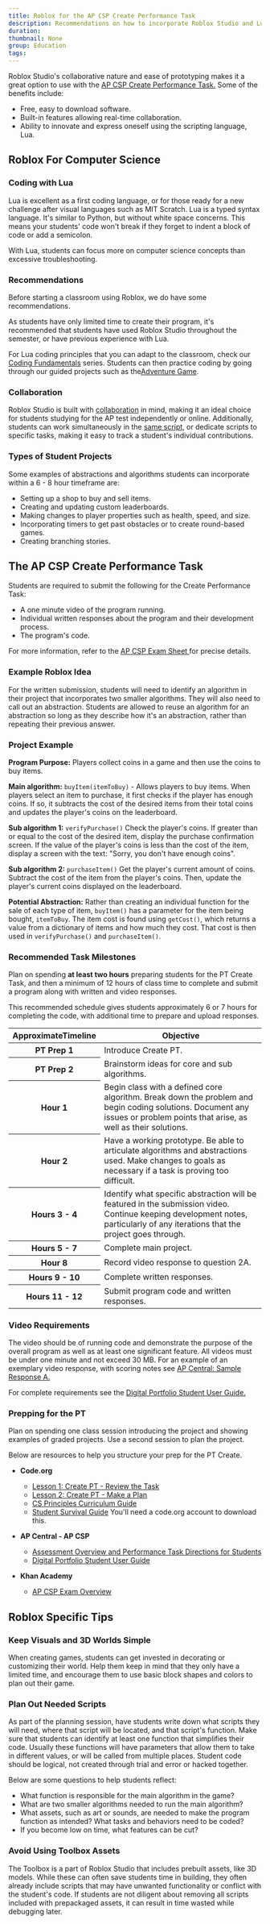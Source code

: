 ```yaml
---
title: Roblox for the AP CSP Create Performance Task
description: Recommendations on how to incorporate Roblox Studio and Lua into a classroom for use in the AP CSP Create Performance Task
duration:
thumbnail: None
group: Education
tags:
---
```


Roblox Studio's collaborative nature and ease of prototyping makes it a great option to use with the <a href="https://apcentral.collegeboard.org/courses/ap-computer-science-principles/exam?course=ap-computer-science-principles" target = "_blank">AP CSP Create Performance Task.</a> Some of the benefits include:

- Free, easy to download software.
- Built-in features allowing real-time collaboration.
- Ability to innovate and express oneself using the scripting language, Lua.

## Roblox For Computer Science

### Coding with Lua

Lua is excellent as a first coding language, or for those ready for a new challenge after visual languages such as MIT Scratch. Lua is a typed syntax language. It's similar to Python, but without white space concerns. This means your students' code won't break if they forget to indent a block of code or add a semicolon.

With Lua, students can focus more on computer science concepts than excessive troubleshooting.

### Recommendations

Before starting a classroom using Roblox, we do have some recommendations.

As students have only limited time to create their program, it's recommended that students have used Roblox Studio throughout the semester, or have previous experience with Lua.

For Lua coding principles that you can adapt to the classroom, check our <a href="../../tutorials/fundamentals/coding-1/landing.md">Coding Fundamentals</a> series. Students can then practice coding by going through our guided projects such as the<a href="../adventure-game-series/landing.md">Adventure Game</a>.

### Collaboration

Roblox Studio is built with [collaboration](../../projects/collaboration.md) in mind, making it an ideal choice for students studying for the AP test independently or online. Additionally, students can work simultaneously in the <a href="https://www.youtube.com/watch?v=6wuZJTiwCtM&feature=emb_logo" target="_blank" rel="noopener">same script</a>, or dedicate scripts to specific tasks, making it easy to track a student's individual contributions.

### Types of Student Projects

Some examples of abstractions and algorithms students can incorporate within a 6 - 8 hour timeframe are:

- Setting up a shop to buy and sell items.
- Creating and updating custom leaderboards.
- Making changes to player properties such as health, speed, and size.
- Incorporating timers to get past obstacles or to create round-based games.
- Creating branching stories.

## The AP CSP Create Performance Task

Students are required to submit the following for the Create Performance Task:

- A one minute video of the program running.
- Individual written responses about the program and their development process.
- The program's code.

For more information, refer to the <a href = "https://apcentral.collegeboard.org/pdf/ap-csp-student-task-directions.pdf?course=ap-computer-science-principles" target = "_blank">AP CSP Exam Sheet </a> for precise details.

### Example Roblox Idea

For the written submission, students will need to identify an algorithm in their project that incorporates two smaller algorithms. They will also need to call out an abstraction. Students are allowed to reuse an algorithm for an abstraction so long as they describe how it's an abstraction, rather than repeating their previous answer.

### Project Example

**Program Purpose:** Players collect coins in a game and then use the coins to buy items.

**Main algorithm:** `buyItem(itemToBuy)` - Allows players to buy items. When players select an item to purchase, it first checks if the player has enough coins. If so, it subtracts the cost of the desired items from their total coins and updates the player's coins on the leaderboard.

**Sub algorithm 1:** `verifyPurchase()` Check the player's coins. If greater than or equal to the cost of the desired item, display the purchase confirmation screen. If the value of the player's coins is less than the cost of the item, display a screen with the text: "Sorry, you don't have enough coins".

**Sub algorithm 2:** `purchaseItem()` Get the player's current amount of coins. Subtract the cost of the item from the player's coins. Then, update the player's current coins displayed on the leaderboard.

**Potential Abstraction:** Rather than creating an individual function for the sale of each type of item, `buyItem()` has a parameter for the item being bought, `itemToBuy`. The item cost is found using `getCost()`, which returns a value from a dictionary of items and how much they cost. That cost is then used in `verifyPurchase()` and `purchaseItem()`.

### Recommended Task Milestones

Plan on spending **at least two hours** preparing students for the PT Create Task, and then a minimum of 12 hours of class time to complete and submit a program along with written and video responses.

This recommended schedule gives students approximately 6 or 7 hours for completing the code, with additional time to prepare and upload responses.

<table width="75%" cellpadding="18">
  <thead>
    <tr>
      <th scope="col">ApproximateTimeline     </th>
      <th scope="col">Objective</th>  
    </tr>
 </thead>

 <tbody>
  <tr>
    <th scope="row">PT Prep 1 </th>
    <td> Introduce Create PT. </td>
  </tr>

  <tr>
      <th scope="row">PT Prep 2 </th>
      <td>Brainstorm ideas for core and sub algorithms.</td>
  </tr>

   <tr>
      <th scope="row">Hour 1 </th>
      <td>Begin class with a defined core algorithm. Break down the problem and begin coding solutions. Document any issues or problem points that arise, as well as their solutions.</td>
  </tr>

<tr>
      <th scope="row">Hour 2 </th>
      <td>Have a working prototype. Be able to articulate algorithms and abstractions used. Make changes to goals as necessary if a task is proving too difficult.</td>
    </tr>

<tr>
      <th scope="row">Hours 3 - 4 </th>
      <td>Identify what specific abstraction will be featured in the submission video. Continue keeping development notes, particularly of any iterations that the project goes through. </td>
    </tr>

<tr>
      <th scope="row">Hours 5 - 7</th>
      <td>Complete main project. </td>
    </tr>

<tr>
      <th scope="row">Hour 8</th>
      <td>Record video response to question 2A. </td>
    </tr>
<tr>
      <th scope="row">Hours 9 - 10</th>
      <td>Complete written responses. </td>
</tr>
<tr>
      <th scope="row">Hours 11 - 12</th>
      <td>Submit program code and written responses. </td>
    </tr>

  </tbody>
</table>

### Video Requirements

The video should be of running code and demonstrate the purpose of the overall program as well as at least one significant feature. All videos must be under one minute and not exceed 30 MB.
For an example of an exemplary video response, with scoring notes see <a href="https://apcentral.collegeboard.org/courses/ap-computer-science-principles/classroom-resources/create-applications-ideas-sample-response-a" target= "_blank"> AP Central: Sample Response A. </a>

For complete requirements see the <a href ="https://apstudents.collegeboard.org/ap/2019-07/digital-portfolio-student-user-guide-apcsp.pdf" target = "_blank">Digital Portfolio Student User Guide.</a>

### Prepping for the PT

Plan on spending one class session introducing the project and showing examples of graded projects. Use a second session to plan the project.

Below are resources to help you structure your prep for the PT Create.

<ul>
<li><b>Code.org</b></li>
<ul>
<li><a href="https://curriculum.code.org/csp-19/csp-create/1/" target="_blank" rel="noopener">Lesson 1: Create PT - Review the Task</a> </li>
<li><a href="https://curriculum.code.org/csp-19/csp-create/2/" target="_blank" rel="noopener">Lesson 2:  Create PT - Make a Plan</a></li>
<li><a href="https://docs.google.com/document/d/1ZVzF_-cON8pjDVUOZjVk32y4flCMXugcrA6gFeWDHzE/preview#heading=h.rgibzjtvyu24" target="_blank" rel="noopener">CS Principles Curriculum Guide</a></li>
<li><a href="https://studio.code.org/s/csp-create-2018/stage/2/puzzle/1?viewAs=Teacher" target="_blank" rel="noopener">Student Survival Guide</a> You'll need a code.org account to download this.</li>
</ul>
</ul>

<ul>
<li><b>AP Central - AP CSP</b></li>
<ul>
<li> <a href="https://apcentral.collegeboard.org/pdf/ap-csp-student-task-directions.pdf?course=ap-computer-science-principles" target="_blank" rel="noopener">Assessment Overview and Performance Task Directions for Students</a></li>
<li><a href="https://apstudents.collegeboard.org/ap/2019-07/digital-portfolio-student-user-guide-apcsp.pdf" target="_blank" rel="noopener">Digital Portfolio Student User Guide </a></li>
</ul>
</ul>

<ul>
<li><b>Khan Academy</b></li>
<ul>
<li><a href="https://www.khanacademy.org/computing/ap-computer-science-principles/ap-csp-exam-preparation/prepare-for-the-2019-ap-cs-p-exam/a/ap-cs-p-exam-format" target="blank"> AP CSP Exam Overview </a></li>
</ul>
</ul>

## Roblox Specific Tips

### Keep Visuals and 3D Worlds Simple

When creating games, students can get invested in decorating or customizing their world. Help them keep in mind that they only have a limited time, and encourage them to use basic block shapes and colors to plan out their game.

### Plan Out Needed Scripts

As part of the planning session, have students write down what scripts they will need, where that script will be located, and that script's function. Make sure that students can identify at least one function that simplifies their code. Usually these functions will have parameters that allow them to take in different values, or will be called from multiple places. Student code should be logical, not created through trial and error or hacked together.

Below are some questions to help students reflect:

- What function is responsible for the main algorithm in the game?
- What are two smaller algorithms needed to run the main algorithm?
- What assets, such as art or sounds, are needed to make the program function as intended? What tasks and behaviors need to be coded?
- If you become low on time, what features can be cut?

### Avoid Using Toolbox Assets

The Toolbox is a part of Roblox Studio that includes prebuilt assets, like 3D models. While these can often save students time in building, they often already include scripts that may have unwanted functionality or conflict with the student's code. If students are not diligent about removing all scripts included with prepackaged assets, it can result in time wasted while debugging later.
